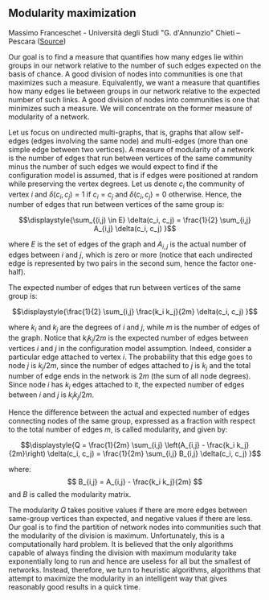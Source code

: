 ## Modularity maximization

Massimo Franceschet - Università degli Studi "G. d'Annunzio" Chieti – Pescara ([Source](https://www.sci.unich.it/~francesc/teaching/network/modularity-community.html))

Our goal is to find a measure that quantifies how many edges lie within groups in our network relative to the number of such edges expected on the basis of chance. A good division of nodes into communities is one that maximizes such a measure. Equivalently, we want a measure that quantifies how many edges lie between groups in our network relative to the expected number of such links. A good division of nodes into communities is one that minimizes such a measure. We will concentrate on the former measure of modularity of a network.

Let us focus on undirected multi-graphs, that is, graphs that allow self-edges (edges involving the same node) and multi-edges (more than one simple edge between two vertices). A measure of modularity of a network is the number of edges that run between vertices of the same community minus the number of such edges we would expect to find if the configuration model is assumed, that is if edges were positioned at random while preserving the vertex degrees. Let us denote $c_i$ the community of vertex $i$ and $\delta(c_i,c_j) = 1$ if $c_i = c_j$ and $\delta(c_i,c_j) = 0$ otherwise. Hence, the number of edges that run between vertices of the same group is:

$$\displaystyle{\sum_{(i,j) \in E} \delta(c_i, c_j) = \frac{1}{2} \sum_{i,j} A_{i,j} \delta(c_i, c_j) }$$

where $E$ is the set of edges of the graph and $A_{i,j}$ is the actual number of edges between $i$ and $j$, which is zero or more (notice that each undirected edge is represented by two pairs in the second sum, hence the factor one-half).

The expected number of edges that run between vertices of the same group is:

$$\displaystyle{\frac{1}{2} \sum_{i,j} \frac{k_i k_j}{2m} \delta(c_i, c_j) }$$

where $k_i$ and $k_j$ are the degrees of $i$ and $j$, while $m$ is the number of edges of the graph. Notice that $k_i k_j / 2m$ is the expected number of edges between vertices $i$ and $j$ in the configuration model assumption. Indeed, consider a particular edge attached to vertex $i$. The probability that this edge goes to node $j$ is $k_j / 2m$, since the number of edges attached to $j$ is $k_j$ and the total number of edge ends in the network is $2m$ (the sum of all node degrees). Since node $i$ has $k_i$ edges attached to it, the expected number of edges between $i$ and $j$ is $k_i k_j / 2m$.

Hence the difference between the actual and expected number of edges connecting nodes of the same group, expressed as a fraction with respect to the total number of edges $m$, is called modularity, and given by:

$$\displaystyle{Q = \frac{1}{2m} \sum_{i,j} \left(A_{i,j} - \frac{k_i k_j}{2m}\right) \delta(c_i, c_j) = \frac{1}{2m} \sum_{i,j} B_{i,j} \delta(c_i, c_j) }$$

where: $$ B_{i,j} = A_{i,j} - \frac{k_i k_j}{2m} $$ and $B$ is called the modularity matrix.

The modularity $Q$ takes positive values if there are more edges between same-group vertices than expected, and negative values if there are less. Our goal is to find the partition of network nodes into communities such that the modularity of the division is maximum. Unfortunately, this is a computationally hard problem. It is believed that the only algorithms capable of always finding the division with maximum modularity take exponentially long to run and hence are useless for all but the smallest of networks. Instead, therefore, we turn to heuristic algorithms, algorithms that attempt to maximize the modularity in an intelligent way that gives reasonably good results in a quick time.